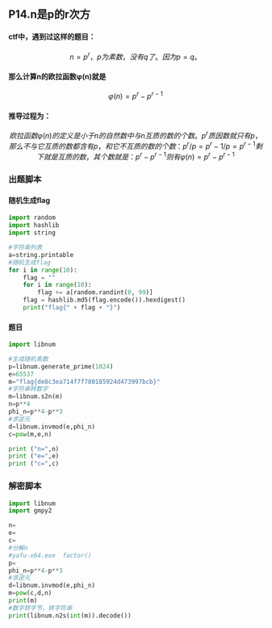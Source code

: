 ## P14.n是p的r次方

#### ctf中，遇到过这样的题目：
```math
n = p^r ，p为素数，没有q了。因为p=q。
```
#### 那么计算n的欧拉函数φ(n)就是

```math
φ(n)=p^r-p^{r-1}
```
#### 推导过程为：



```math
欧拉函数φ(n)的定义是小于n的自然数中与n互质的数的个数。

p^r 质因数就只有p，那么不与它互质的数都含有p，
 
和它不互质的数的个数：p^r/p=p^r-1/p=p^{r-1} 
 
剩下就是互质的数，其个数就是：p^r-p^{r-1} 
 
则有 φ(n)=p^r-p^{r-1}
```
### 出题脚本

#### 随机生成flag

```python
import random
import hashlib
import string

#字符串列表
a=string.printable
#随机生成flag
for i in range(10):
    flag = ""
    for i in range(10):
        flag += a[random.randint(0, 99)]
    flag = hashlib.md5(flag.encode()).hexdigest()
    print("flag{" + flag + "}")
```
#### 题目

```python
import libnum

#生成随机素数
p=libnum.generate_prime(1024)
e=65537
m="flag{de8c3ea714f7f780185924d473997bcb}"
#字符串转数字
m=libnum.s2n(m)
n=p**4
phi_n=p**4-p**3
#求逆元
d=libnum.invmod(e,phi_n)
c=pow(m,e,n)

print ("n=",n)
print ("e=",e)
print ("c=",c)

```
### 解密脚本


```python
import libnum
import gmpy2

n= 
e= 
c= 
#分解n
#yafu-x64.exe  factor()
p= 
phi_n=p**4-p**3
#求逆元
d=libnum.invmod(e,phi_n)
m=pow(c,d,n)
print(m)
#数字转字节，转字符串
print(libnum.n2s(int(m)).decode())
```

